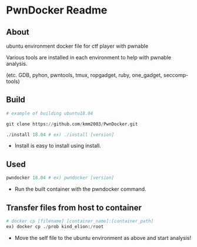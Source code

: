 # PwnDocker Readme

## About

ubuntu environment docker file for ctf player with pwnable

Various tools are installed in each environment to help with pwnable analysis.

(etc. GDB, pyhon, pwntools, tmux, ropgadget, ruby, one_gadget, seccomp-tools)


## Build
```python
# example of building ubuntu18.04

git clone https://github.com/kmm2003/PwnDocker.git

./install 18.04 # ex) ./install [version]

```

- Install is easy to install using install.


## Used
```python
pwndocker 18.04 # ex) pwndocker [version]
```

- Run the built container with the pwndocker command.


## **Transfer files from host to container**
```python
# docker cp [filename] [container_name]:[container_path]
ex) docker cp ./prob kind_elion:/root
```

- Move the self file to the ubuntu environment as above and start analysis!
